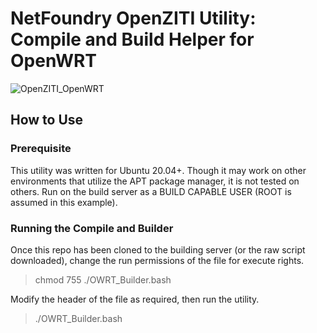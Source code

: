 # NetFoundry OpenZITI Utility: Compile and Build Helper for OpenWRT

![OpenZITI_OpenWRT][PS-shield]

## How to Use

### Prerequisite
This utility was written for Ubuntu 20.04+.  Though it may work on other environments that utilize the APT package manager, it is not tested on others.  Run on the build server as a BUILD CAPABLE USER (ROOT is assumed in this example).

### Running the Compile and Builder
Once this repo has been cloned to the building server (or the raw script downloaded), change the run permissions of the file for execute rights. 
> chmod 755 ./OWRT_Builder.bash

Modify the header of the file as required, then run the utility.
> ./OWRT_Builder.bash

[PS-shield]: https://img.shields.io/badge/Code%20Basis-Linux%20BASH-blue.svg
